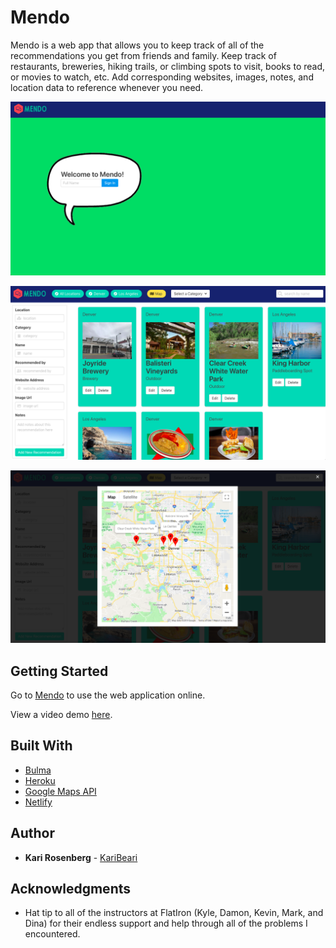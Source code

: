# Mendo

Mendo is a web app that allows you to keep track of all of the recommendations you get from friends and family.  Keep track of restaurants, breweries, hiking trails, or climbing spots to visit, books to read, or movies to watch, etc.  Add corresponding websites, images, notes, and location data to reference whenever you need.  

![Login Page](/login.png)

![Main Page](/main.png)

![Map Page](/map.png)


## Getting Started

Go to [Mendo](https://mendo.netlify.com/) to use the web application online.

View a video demo [here](https://youtu.be/iEcKUlsrDrk/).


## Built With

* [Bulma](https://bulma.io/)
* [Heroku](https://dashboard.heroku.com/apps)
* [Google Maps API](https://developers.google.com/maps/documentation/)
* [Netlify](https://www.netlify.com/)


## Author

* **Kari Rosenberg** - [KariBeari](https://github.com/karibeari)


## Acknowledgments

* Hat tip to all of the instructors at FlatIron (Kyle, Damon, Kevin, Mark, and Dina) for their endless support and help through all of the problems I encountered.
